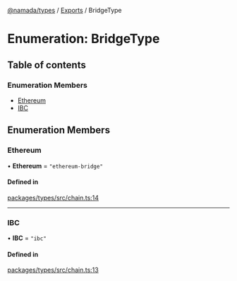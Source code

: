 [@namada/types](../README.md) / [Exports](../modules.md) / BridgeType

# Enumeration: BridgeType

## Table of contents

### Enumeration Members

- [Ethereum](BridgeType.md#ethereum)
- [IBC](BridgeType.md#ibc)

## Enumeration Members

### Ethereum

• **Ethereum** = ``"ethereum-bridge"``

#### Defined in

[packages/types/src/chain.ts:14](https://github.com/anoma/namada-interface/blob/dedbae7e806a646649051a09499b31d03fef0091/packages/types/src/chain.ts#L14)

___

### IBC

• **IBC** = ``"ibc"``

#### Defined in

[packages/types/src/chain.ts:13](https://github.com/anoma/namada-interface/blob/dedbae7e806a646649051a09499b31d03fef0091/packages/types/src/chain.ts#L13)
